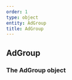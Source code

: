 ```yaml
---
order: 1
type: object
entity: AdGroup 
title: AdGroup 
---
```


## AdGroup 
### The AdGroup object

